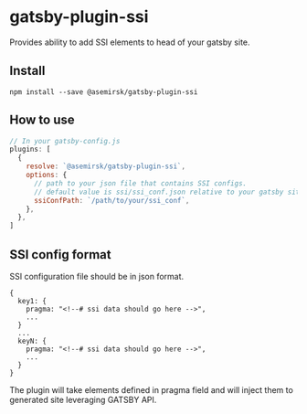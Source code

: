# gatsby-plugin-ssi

Provides ability to add SSI elements to head of your gatsby site.

## Install

`npm install --save @asemirsk/gatsby-plugin-ssi`

## How to use

```javascript
// In your gatsby-config.js
plugins: [
  {
    resolve: `@asemirsk/gatsby-plugin-ssi`,
    options: {
      // path to your json file that contains SSI configs.
      // default value is ssi/ssi_conf.json relative to your gatsby site.
      ssiConfPath: `/path/to/your/ssi_conf`,
    },
  },
]
```

## SSI config format

SSI configuration file should be in json format.

```
{
  key1: {
    pragma: "<!--# ssi data should go here -->",
    ...
  }
  ...
  keyN: {
    pragma: "<!--# ssi data should go here -->",
    ...
  }
}
```

The plugin will take elements defined in pragma field and will inject them to generated site leveraging GATSBY API.